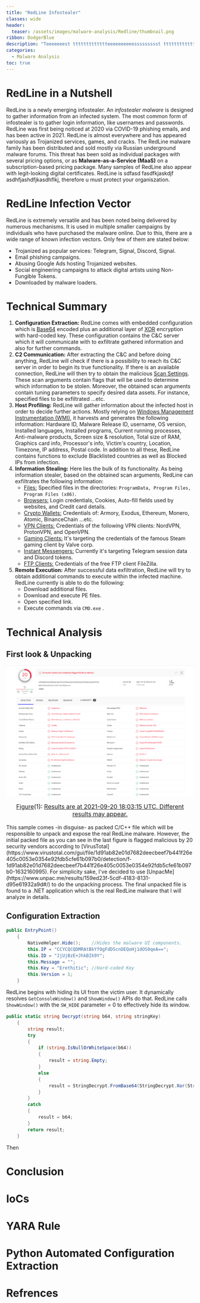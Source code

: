 ```yaml
---
title: "RedLine Infostealer"
classes: wide
header:
  teaser: /assets/images/malware-analysis/Redline/thumbnail.png
ribbon: DodgerBlue
description: "Teeeeeeest ttttttttttttteeeeeeeeeessssssssst ttttttttttttttteeeeeeeeeeeeesssssssst teeeeeeeeeeesssssssst test ..."
categories:
  - Malware Analysis
toc: true
---
```

# RedLine in a Nutshell

RedLine is a newly emerging infostealer. An *infostealer malware* is designed to gather information from an infected system. The most common form of infostealer is to gather login information, like usernames and passwords. RedLine was first being noticed at 2020 via COVID-19 phishing emails, and has been active in 2021. RedLine is almost everywhere and has appeared variously as Trojanized services, games, and cracks. The RedLine malware family has been distributed and sold mostly via Russian underground malware forums. This threat has been sold as individual packages with several pricing options, or as **Malware-as-a-Service (MaaS)** on a subscription-based pricing package. Many samples of RedLine also appear with legit-looking digital certificates. RedLine is sdfasd fasdfkjaskdjf asdhfjashdfjkasdhflkj, therefore u must protect your organiszation. 



# RedLine Infection Vector

RedLine is extremely versatile and has been noted being delivered by numerous mechanisms. It is used in multiple smaller campaigns by individuals who have purchased the malware online. Due to this, there are a wide range of known infection vectors. Only few of them are stated below:

- Trojanized as popular services: Telegram, Signal, Discord, Signal.
- Email phishing campaigns.
- Abusing Google Ads hosting Trojanized websites.
- Social engineering campaigns to attack digital artists using Non-Fungible Tokens.
- Downloaded by malware loaders.




# Technical Summary

1. **Configuration Extraction:** RedLine comes with embedded configuration which is <u>Base64</u> encoded plus an additional layer of <u>XOR</u> encryption with hard-coded key. These configuration contains the C&C server which it will communicate with to exfiltrate gathered information and also for further commands.
2. **C2 Communication:** After extracting the C&C and before doing anything, RedLine will check if there is a possibility to reach its C&C server in order to begin its true functionality. If there is an available connection, RedLine will then try to obtain the malicious <u>Scan Settings</u>. These scan arguments contain flags that will be used to determine which information to be stolen. Moreover, the obtained scan arguments contain tuning parameters to specify desired data assets. For instance, specified files to be exfiltrated ...etc.    
3. **Host Profiling:** RedLine will gather information about the infected host in order to decide further actions. Mostly relying on <u>Windows Management Instrumentation (WMI)</u>, it harvests and generates the following information: Hardware ID, Malware Release ID, username, OS version, Installed languages, Installed programs, Current running processes, Anti-malware products, Screen size & resolution, Total size of RAM, Graphics card info, Processor's info, Victim's country, Location, Timezone, IP address, Postal code. In addition to all these, RedLine contains functions to exclude Blacklisted countries as well as Blocked IPs from infection.
4. **Information Stealing:** Here lies the bulk of its functionality. As being information stealer, based on the obtained scan arguments, RedLine can exfiltrates the following information:
   - <u>Files:</u> Specified files in the directories: `ProgramData, Program Files, Program Files (x86)`.
   - <u>Browsers:</u> Login credentials, Cookies, Auto-fill fields used by websites, and Credit card details.
   - <u>Crypto Wallets:</u> Credentials of: Armory, Exodus, Ethereum, Monero, Atomic, BinanceChain ...etc.
   - <u>VPN Clients:</u> Credentials of the following VPN clients: NordVPN, ProtonVPN, and OpenVPN.
   - <u>Gaming Clients:</u> It's targeting the credentials of the famous Steam gaming client by Valve corp.
   - <u>Instant Messengers:</u> Currently it's targeting Telegram session data and Discord tokens.
   - <u>FTP Clients:</u> Credentials of the free FTP client FileZilla.
5. **Remote Execution:** After successful data exfiltration, RedLine will try to obtain additional commands to execute within the infected machine. RedLine currently is able to do the following:
   - Download additional files.
   - Download and execute PE files.
   - Open specified link.
   - Execute commands via `CMD.exe` .








# Technical Analysis 

## First look & Unpacking

[![](/assets/images/malware-analysis/Redline/virus_total.png)](/assets/images/malware-analysis/Redline/virus_total.png)
<center><font size="3"> <u>Figure</u>(1): <u>Results are at 2021-09-20 18:03:15 UTC. Different results may appear. </u> </font></center> 
<br>
This sample comes -in disguise- as packed C/C++ file which will be responsible to unpack and expose the real RedLine malware. However, the initial packed file as you can see in the last figure is flagged malicious by 20 security vendors according to [VirusTotal](https://www.virustotal.com/gui/file/1d91ab82e01d7682deecbeef7b441f26e405c0053e0354e92fdb5cfe61b097b0/detection/f-1d91ab82e01d7682deecbeef7b441f26e405c0053e0354e92fdb5cfe61b097b0-1632160995).
For simplicity sake, I've decided to use [UnpacMe](https://www.unpac.me/results/159ed23f-5cdf-4183-8131-d95e61932a9d#/) to do the unpacking process. The final unpacked file is found to a .NET application which is the real RedLine malware that I will analyze in details.



## Configuration Extraction

```c#
public EntryPoint()
	{
		NativeHelper.Hide();	//Hides the malware UI components.
		this.IP = "CCYCQCQDMRAtBkYfOgFdDScnDEQoHj1dOS0qeA==";
		this.ID = "JjUjBzE+JhkBIk9Y";
		this.Message = "";
		this.Key = "Erethitic";	//Hard-coded Key
		this.Version = 1;
	}
```

RedLine begins with hiding its UI from the victim user. It dynamically resolves `GetConsoleWindow()` and `ShowWindow()` APIs do that. RedLine calls `ShowWindow()` with the `SW_HIDE` parameter = 0 to effectively hide its window.

```c#
public static string Decrypt(string b64, string stringKey)
	{
		string result;
		try
		{
			if (string.IsNullOrWhiteSpace(b64))
			{
				result = string.Empty;
			}
			else
			{
				result = StringDecrypt.FromBase64(StringDecrypt.Xor(StringDecrypt.FromBase64(b64), stringKey));
			}
		}
		catch
		{
			result = b64;
		}
		return result;
	}
```

Then 




























# Conclusion



# IoCs





# YARA Rule





# Python Automated Configuration Extraction 




# Refrences